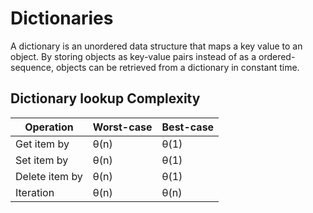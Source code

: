 # Dictionaries

A dictionary is an unordered data structure that maps a key value to an object. By storing objects as key-value pairs instead of as a ordered-sequence, objects can be retrieved from a dictionary in constant time.

## Dictionary lookup Complexity

| Operation      | Worst-case | Best-case |
| -------------- | ---------- | --------- |
| Get item by    | θ(n)       | θ(1)      |
| Set item by    | θ(n)       | θ(1)      |
| Delete item by | θ(n)       | θ(1)      |
| Iteration      | θ(n)       | θ(n)      |
